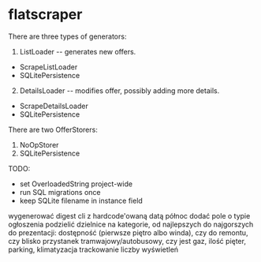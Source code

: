 # flatscraper

There are three types of generators:
1. ListLoader -- generates new offers.
* ScrapeListLoader
* SQLitePersistence
2. DetailsLoader -- modifies offer, possibly adding more details.
* ScrapeDetailsLoader
* SQLitePersistence

There are two OfferStorers:
1. NoOpStorer
2. SQLitePersistence

TODO:
* set OverloadedString project-wide
* run SQL migrations once
* keep SQLite filename in instance field

wygenerować digest cli z hardcode'owaną datą północ
dodać pole o typie ogłoszenia
podzielić dzielnice na kategorie, od najlepszych do najgorszych
do prezentacji: dostępność (pierwsze piętro albo winda), czy do remontu, czy blisko przystanek
    tramwajowy/autobusowy, czy jest gaz, ilość pięter, parking, klimatyzacja
trackowanie liczby wyświetleń